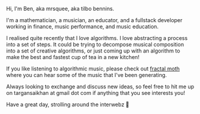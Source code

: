 Hi, I'm Ben, aka mrsquee, aka tilbo bennins.

I'm a mathematician, a musician, an educator, and a fullstack developer working in finance, music performance, and music education.

I realised quite recently that I love algorithms. I love abstracting a process into a set of steps.
It could be trying to decompose musical composition into a set of creative algorithms,
or just coming up with an algorithm to make the best and fastest cup of tea in a new kitchen!

If you like listening to algorithmic music, please check out [fractal moth](https://www.youtube.com/playlist?list=PLcowgX29Gl3Kb7UjF4fo1xg62GDg5XtCl)
where you can hear some of the music that I've been generating.

Always looking to exchange and discuss new ideas, so feel free to hit me up on targansaikhan at gmail dot com if anything that you see interests you!

Have a great day, strolling around the interwebz :wave:

